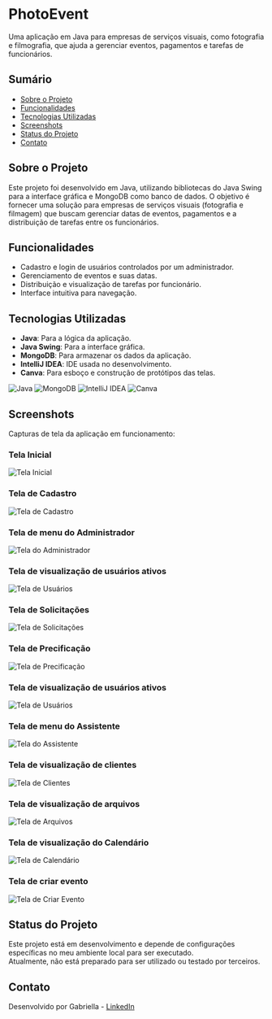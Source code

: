 # PhotoEvent

Uma aplicação em Java para empresas de serviços visuais, como fotografia e filmografia, que ajuda a gerenciar eventos, pagamentos e tarefas de funcionários.

## Sumário
- [Sobre o Projeto](#sobre-o-projeto)
- [Funcionalidades](#funcionalidades)
- [Tecnologias Utilizadas](#tecnologias-utilizadas)
- [Screenshots](#screenshots)
- [Status do Projeto](#status-do-projeto)
- [Contato](#contato)

## Sobre o Projeto

Este projeto foi desenvolvido em Java, utilizando bibliotecas do Java Swing para a interface gráfica e MongoDB como banco de dados. O objetivo é fornecer uma solução para empresas de serviços visuais (fotografia e filmagem) que buscam gerenciar datas de eventos, pagamentos e a distribuição de tarefas entre os funcionários.

## Funcionalidades

- Cadastro e login de usuários controlados por um administrador.
- Gerenciamento de eventos e suas datas.
- Distribuição e visualização de tarefas por funcionário.
- Interface intuitiva para navegação.

## Tecnologias Utilizadas

- **Java**: Para a lógica da aplicação.
- **Java Swing**: Para a interface gráfica.
- **MongoDB**: Para armazenar os dados da aplicação.
- **IntelliJ IDEA**: IDE usada no desenvolvimento.
- **Canva**: Para esboço e construção de protótipos das telas.

![Java](https://img.icons8.com/color/48/000000/java-coffee-cup-logo.png) 
![MongoDB](https://img.icons8.com/color/48/000000/mongodb.png) 
![IntelliJ IDEA](https://img.icons8.com/color/48/000000/intellij-idea.png) 
![Canva](https://img.icons8.com/color/48/000000/canva.png) 

## Screenshots

Capturas de tela da aplicação em funcionamento:

### Tela Inicial
![Tela Inicial](screenshots/tela_inicial.png)

### Tela de Cadastro
![Tela de Cadastro](screenshots/tela_cadastro.png)

### Tela de menu do Administrador
![Tela do Administrador](screenshots/tela_admin.png)

### Tela de visualização de usuários ativos
![Tela de Usuários](screenshots/tela_usuarios_ativos.png)

### Tela de Solicitações
![Tela de Solicitações](screenshots/tela_solicitacoes.png)

### Tela de Precificação
![Tela de Precificação](screenshots/tela_precificacao.png)

### Tela de visualização de usuários ativos
![Tela de Usuários](screenshots/tela_usuarios_ativos.png)

### Tela de menu do Assistente
![Tela do Assistente](screenshots/tela_assistente.png)

### Tela de visualização de clientes
![Tela de Clientes](screenshots/tela_cliente.png)

### Tela de visualização de arquivos
![Tela de Arquivos](screenshots/tela_arquivo.png)

### Tela de visualização do Calendário
![Tela de Calendário](screenshots/tela_calendario.png)

### Tela de criar evento
![Tela de Criar Evento](screenshots/tela_criar_evento.png)

## Status do Projeto

Este projeto está em desenvolvimento e depende de configurações específicas no meu ambiente local para ser executado.  
Atualmente, não está preparado para ser utilizado ou testado por terceiros.

## Contato

Desenvolvido por Gabriella - [LinkedIn](https://www.linkedin.com/in/gabriellatccorrea/)
